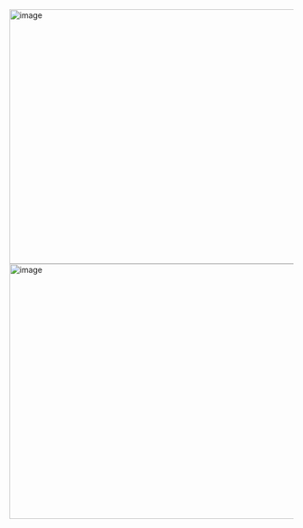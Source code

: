 <img width="654" height="452" alt="image" src="https://github.com/user-attachments/assets/41eebf22-a21d-42df-9090-54bd7f3b3187" />
<img width="647" height="453" alt="image" src="https://github.com/user-attachments/assets/1830169c-92d1-40d8-9ef0-1f1a26d80da1" />
